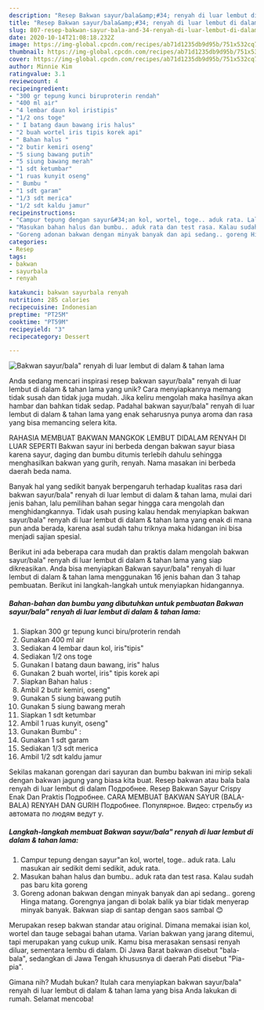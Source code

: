 ```yaml
---
description: "Resep Bakwan sayur/bala&amp;#34; renyah di luar lembut di dalam &amp;amp; tahan lama Anti Gagal"
title: "Resep Bakwan sayur/bala&amp;#34; renyah di luar lembut di dalam &amp;amp; tahan lama Anti Gagal"
slug: 807-resep-bakwan-sayur-bala-and-34-renyah-di-luar-lembut-di-dalam-and-amp-tahan-lama-anti-gagal
date: 2020-10-14T21:08:18.232Z
image: https://img-global.cpcdn.com/recipes/ab71d1235db9d95b/751x532cq70/bakwan-sayurbala-renyah-di-luar-lembut-di-dalam-tahan-lama-foto-resep-utama.jpg
thumbnail: https://img-global.cpcdn.com/recipes/ab71d1235db9d95b/751x532cq70/bakwan-sayurbala-renyah-di-luar-lembut-di-dalam-tahan-lama-foto-resep-utama.jpg
cover: https://img-global.cpcdn.com/recipes/ab71d1235db9d95b/751x532cq70/bakwan-sayurbala-renyah-di-luar-lembut-di-dalam-tahan-lama-foto-resep-utama.jpg
author: Minnie Kim
ratingvalue: 3.1
reviewcount: 4
recipeingredient:
- "300 gr tepung kunci biruproterin rendah"
- "400 ml air"
- "4 lembar daun kol iristipis"
- "1/2 ons toge"
- " I batang daun bawang iris halus"
- "2 buah wortel iris tipis korek api"
- " Bahan halus "
- "2 butir kemiri oseng"
- "5 siung bawang putih"
- "5 siung bawang merah"
- "1 sdt ketumbar"
- "1 ruas kunyit oseng"
- " Bumbu "
- "1 sdt garam"
- "1/3 sdt merica"
- "1/2 sdt kaldu jamur"
recipeinstructions:
- "Campur tepung dengan sayur&#34;an kol, wortel, toge.. aduk rata. Lalu masukan air sedikit demi sedikit, aduk rata."
- "Masukan bahan halus dan bumbu.. aduk rata dan test rasa. Kalau sudah pas baru kita goreng"
- "Goreng adonan bakwan dengan minyak banyak dan api sedang.. goreng Hinga matang. Gorengnya jangan di bolak balik ya biar tidak menyerap minyak banyak. Bakwan siap di santap dengan saos sambal 😊"
categories:
- Resep
tags:
- bakwan
- sayurbala
- renyah

katakunci: bakwan sayurbala renyah 
nutrition: 285 calories
recipecuisine: Indonesian
preptime: "PT25M"
cooktime: "PT59M"
recipeyield: "3"
recipecategory: Dessert

---
```



![Bakwan sayur/bala&#34; renyah di luar lembut di dalam &amp; tahan lama](https://img-global.cpcdn.com/recipes/ab71d1235db9d95b/751x532cq70/bakwan-sayurbala-renyah-di-luar-lembut-di-dalam-tahan-lama-foto-resep-utama.jpg)

Anda sedang mencari inspirasi resep bakwan sayur/bala&#34; renyah di luar lembut di dalam &amp; tahan lama yang unik? Cara menyiapkannya memang tidak susah dan tidak juga mudah. Jika keliru mengolah maka hasilnya akan hambar dan bahkan tidak sedap. Padahal bakwan sayur/bala&#34; renyah di luar lembut di dalam &amp; tahan lama yang enak seharusnya punya aroma dan rasa yang bisa memancing selera kita.

RAHASIA MEMBUAT BAKWAN MANGKOK LEMBUT DIDALAM RENYAH DI LUAR SEPERTI Bakwan sayur ini berbeda dengan bakwan sayur biasa karena sayur, daging dan bumbu ditumis terlebih dahulu sehingga menghasilkan bakwan yang gurih, renyah. Nama masakan ini berbeda daerah beda nama.

Banyak hal yang sedikit banyak berpengaruh terhadap kualitas rasa dari bakwan sayur/bala&#34; renyah di luar lembut di dalam &amp; tahan lama, mulai dari jenis bahan, lalu pemilihan bahan segar hingga cara mengolah dan menghidangkannya. Tidak usah pusing kalau hendak menyiapkan bakwan sayur/bala&#34; renyah di luar lembut di dalam &amp; tahan lama yang enak di mana pun anda berada, karena asal sudah tahu triknya maka hidangan ini bisa menjadi sajian spesial.


Berikut ini ada beberapa cara mudah dan praktis dalam mengolah bakwan sayur/bala&#34; renyah di luar lembut di dalam &amp; tahan lama yang siap dikreasikan. Anda bisa menyiapkan Bakwan sayur/bala&#34; renyah di luar lembut di dalam &amp; tahan lama menggunakan 16 jenis bahan dan 3 tahap pembuatan. Berikut ini langkah-langkah untuk menyiapkan hidangannya.

<!--inarticleads1-->

##### Bahan-bahan dan bumbu yang dibutuhkan untuk pembuatan Bakwan sayur/bala&#34; renyah di luar lembut di dalam &amp; tahan lama:

1. Siapkan 300 gr tepung kunci biru/proterin rendah
1. Gunakan 400 ml air
1. Sediakan 4 lembar daun kol, iris&#34;tipis&#34;
1. Sediakan 1/2 ons toge
1. Gunakan  I batang daun bawang, iris&#34; halus
1. Gunakan 2 buah wortel, iris&#34; tipis korek api
1. Siapkan  Bahan halus :
1. Ambil 2 butir kemiri, oseng&#34;
1. Gunakan 5 siung bawang putih
1. Gunakan 5 siung bawang merah
1. Siapkan 1 sdt ketumbar
1. Ambil 1 ruas kunyit, oseng&#34;
1. Gunakan  Bumbu&#34; :
1. Gunakan 1 sdt garam
1. Sediakan 1/3 sdt merica
1. Ambil 1/2 sdt kaldu jamur


Sekilas makanan gorengan dari sayuran dan bumbu bakwan ini mirip sekali dengan bakwan jagung yang biasa kita buat. Resep bakwan atau bala bala renyah di luar lembut di dalam Подробнее. Resep Bakwan Sayur Crispy Enak Dan Praktis Подробнее. CARA MEMBUAT BAKWAN SAYUR (BALA-BALA) RENYAH DAN GURIH Подробнее. Популярное. Видео: стрельбу из автомата по людям ведут у. 

<!--inarticleads2-->

##### Langkah-langkah membuat Bakwan sayur/bala&#34; renyah di luar lembut di dalam &amp; tahan lama:

1. Campur tepung dengan sayur&#34;an kol, wortel, toge.. aduk rata. Lalu masukan air sedikit demi sedikit, aduk rata.
1. Masukan bahan halus dan bumbu.. aduk rata dan test rasa. Kalau sudah pas baru kita goreng
1. Goreng adonan bakwan dengan minyak banyak dan api sedang.. goreng Hinga matang. Gorengnya jangan di bolak balik ya biar tidak menyerap minyak banyak. Bakwan siap di santap dengan saos sambal 😊


Merupakan resep bakwan standar atau original. Dimana memakai isian kol, wortel dan tauge sebagai bahan utama. Varian bakwan yang jarang ditemui, tapi merupakan yang cukup unik. Kamu bisa merasakan sensasi renyah diluar, sementara lembu di dalam. Di Jawa Barat bakwan disebut &#34;bala-bala&#34;, sedangkan di Jawa Tengah khususnya di daerah Pati disebut &#34;Pia-pia&#34;. 

Gimana nih? Mudah bukan? Itulah cara menyiapkan bakwan sayur/bala&#34; renyah di luar lembut di dalam &amp; tahan lama yang bisa Anda lakukan di rumah. Selamat mencoba!

